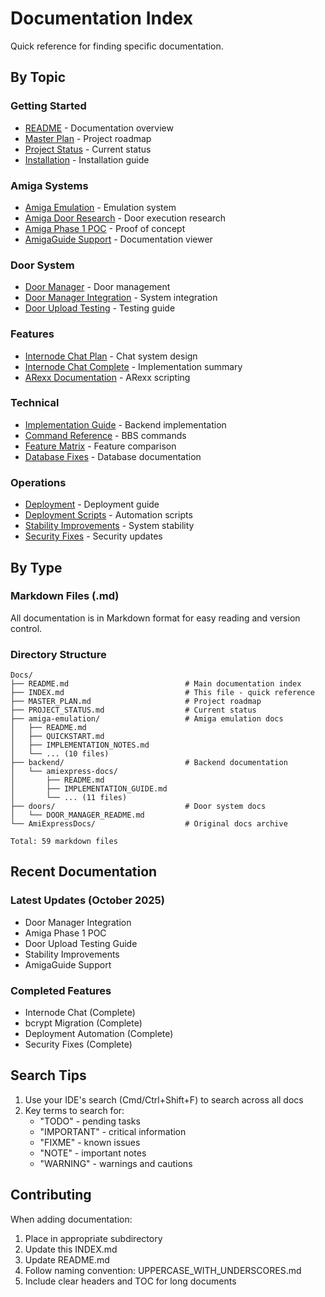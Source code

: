 # Documentation Index

Quick reference for finding specific documentation.

## By Topic

### Getting Started
- [README](README.md) - Documentation overview
- [Master Plan](MASTER_PLAN.md) - Project roadmap
- [Project Status](PROJECT_STATUS.md) - Current status
- [Installation](backend/amiexpress-docs/installation.md) - Installation guide

### Amiga Systems
- [Amiga Emulation](amiga-emulation/README.md) - Emulation system
- [Amiga Door Research](AMIGA_DOOR_RESEARCH.md) - Door execution research
- [Amiga Phase 1 POC](AMIGA_PHASE1_POC.md) - Proof of concept
- [AmigaGuide Support](AMIGAGUIDE_SUPPORT.md) - Documentation viewer

### Door System
- [Door Manager](doors/DOOR_MANAGER_README.md) - Door management
- [Door Manager Integration](DOOR_MANAGER_INTEGRATION.md) - System integration
- [Door Upload Testing](DOOR_UPLOAD_TEST_GUIDE.md) - Testing guide

### Features
- [Internode Chat Plan](INTERNODE_CHAT_PLAN.md) - Chat system design
- [Internode Chat Complete](INTERNODE_CHAT_COMPLETE.md) - Implementation summary
- [ARexx Documentation](AREXX_DOCUMENTATION.md) - ARexx scripting

### Technical
- [Implementation Guide](backend/amiexpress-docs/IMPLEMENTATION_GUIDE.md) - Backend implementation
- [Command Reference](backend/amiexpress-docs/COMMAND_REFERENCE.md) - BBS commands
- [Feature Matrix](backend/amiexpress-docs/FEATURE_MATRIX.md) - Feature comparison
- [Database Fixes](DATABASE_FIX_DOCUMENTATION.md) - Database documentation

### Operations
- [Deployment](DEPLOYMENT.md) - Deployment guide
- [Deployment Scripts](DEPLOYMENT_SCRIPTS.md) - Automation scripts
- [Stability Improvements](STABILITY_IMPROVEMENTS.md) - System stability
- [Security Fixes](SECURITY_FIXES.md) - Security updates

## By Type

### Markdown Files (.md)
All documentation is in Markdown format for easy reading and version control.

### Directory Structure
```
Docs/
├── README.md                          # Main documentation index
├── INDEX.md                           # This file - quick reference
├── MASTER_PLAN.md                     # Project roadmap
├── PROJECT_STATUS.md                  # Current status
├── amiga-emulation/                   # Amiga emulation docs
│   ├── README.md
│   ├── QUICKSTART.md
│   ├── IMPLEMENTATION_NOTES.md
│   └── ... (10 files)
├── backend/                           # Backend documentation
│   └── amiexpress-docs/
│       ├── README.md
│       ├── IMPLEMENTATION_GUIDE.md
│       └── ... (11 files)
├── doors/                             # Door system docs
│   └── DOOR_MANAGER_README.md
└── AmiExpressDocs/                    # Original docs archive

Total: 59 markdown files
```

## Recent Documentation

### Latest Updates (October 2025)
- Door Manager Integration
- Amiga Phase 1 POC
- Door Upload Testing Guide
- Stability Improvements
- AmigaGuide Support

### Completed Features
- Internode Chat (Complete)
- bcrypt Migration (Complete)
- Deployment Automation (Complete)
- Security Fixes (Complete)

## Search Tips

1. Use your IDE's search (Cmd/Ctrl+Shift+F) to search across all docs
2. Key terms to search for:
   - "TODO" - pending tasks
   - "IMPORTANT" - critical information
   - "FIXME" - known issues
   - "NOTE" - important notes
   - "WARNING" - warnings and cautions

## Contributing

When adding documentation:
1. Place in appropriate subdirectory
2. Update this INDEX.md
3. Update README.md
4. Follow naming convention: UPPERCASE_WITH_UNDERSCORES.md
5. Include clear headers and TOC for long documents

